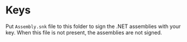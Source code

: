 # Keys

Put `Assembly.snk` file to this folder to sign the .NET assemblies with your key.
When this file is not present, the assemblies are not signed.
